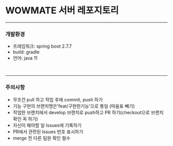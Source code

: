 # WOWMATE 서버 레포지토리
---

### 개발환경
- 프레임워크: spring boot 2.7.7
- build: gradle
- 언어: java 11
<br>

---

### 주의사항
- 무조건 pull 하고 작업 후에 commit, push 하기
- 기능 구현의 브랜치명은'feat/구현한기능'으로 통일 (따옴표 빼기)
- 작업한 브랜치에서 develop 브랜치로 push하고 PR 하기(checkout으로 브랜치 확인 꼭 하기)
- 자신이 해야할 일 Issues에 기록하기
- PR에서 관련된 Issues 번호 표시하기
- merge 전 다른 팀원 확인 필수
